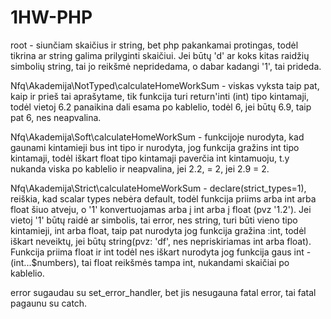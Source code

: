 # 1HW-PHP

root - siunčiam skaičius ir string, bet php pakankamai protingas, todėl tikrina ar string galima prilyginti
skaičiui. Jei būtų 'd' ar koks kitas raidžių simbolių string, tai jo reikšmė nepridedama, o dabar kadangi '1', tai prideda.

Nfq\Akademija\NotTyped\calculateHomeWorkSum - viskas vyksta taip pat, kaip ir prieš tai aprašytame, tik funkcija turi return'inti (int) 
tipo kintamaji, todėl vietoj 6.2 panaikina dali esama po kablelio, todėl 6, jei būtų 6.9, taip pat 6, nes neapvalina.

Nfq\Akademija\Soft\calculateHomeWorkSum - funkcijoje nurodyta, kad gaunami kintamieji bus int tipo ir nurodyta, jog funkcija gražins
int tipo kintamaji, todėl iškart float tipo kintamaji paverčia int kintamuoju, t.y nukanda viska po kablelio ir neapvalina, jei 2.2, = 2, jei
2.9 = 2.

Nfq\Akademija\Strict\calculateHomeWorkSum - declare(strict_types=1), reiškia, kad scalar types nebėra default, todėl funkcija priims arba int arba float šiuo atveju, o '1' konvertuojamas arba į int arba į float (pvz '1.2'). Jei vietoj '1' būtų raidė ar simbolis, tai error, nes string, turi būti vieno tipo kintamieji, int arba float, taip pat nurodyta jog funkcija gražina :int, todėl iškart neveiktų, jei būtų string(pvz: 'df', nes nepriskiriamas int arba float). Funkcija priima float ir int todėl nes iškart nurodyta jog funkcija gaus int - (int...$numbers), tai float reikšmės tampa int, nukandami skaičiai po kablelio.

error sugaudau su set_error_handler, bet jis nesugauna fatal error, tai fatal pagaunu su catch.